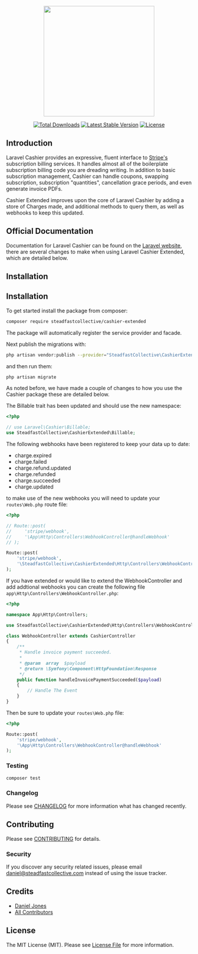 <p align="center"><img width="300px" src="https://dzwonsemrish7.cloudfront.net/items/0t1D0x1M381Y0f2X0Q0c/Laravel_Cashier@2x.png?v=7501b112"></p>

<p align="center">
<a href="https://packagist.org/packages/steadfastcollective/cashier-extended"><img src="https://poser.pugx.org/steadfastcollective/cashier-extended/d/total.svg" alt="Total Downloads"></a>
<a href="https://packagist.org/packages/steadfastcollective/cashier-extended"><img src="https://poser.pugx.org/steadfastcollective/cashier-extended/v/stable.svg" alt="Latest Stable Version"></a>
<a href="https://packagist.org/packages/steadfastcollective/cashier-extended"><img src="https://poser.pugx.org/steadfastcollective/cashier-extended/license.svg" alt="License"></a>
</p>

## Introduction

Laravel Cashier provides an expressive, fluent interface to [Stripe's](https://stripe.com) subscription billing services. It handles almost all of the boilerplate subscription billing code you are dreading writing. In addition to basic subscription management, Cashier can handle coupons, swapping subscription, subscription "quantities", cancellation grace periods, and even generate invoice PDFs.

Cashier Extended improves upon the core of Laravel Cashier by adding a store of Charges made, and additional methods to query them, as well as webhooks to keep this updated.

## Official Documentation

Documentation for Laravel Cashier can be found on the [Laravel website](https://laravel.com/docs/billing), there are several changes to make when using Laravel Cashier Extended, which are detailed below.

## Installation

## Installation

To get started install the package from composer:

```bash
composer require steadfastcollective/cashier-extended
```

The package will automatically register the service provider and facade.

Next publish the migrations with:

```bash
php artisan vendor:publish --provider="SteadfastCollective\CashierExtended\CashierExtendedServiceProvider" --tag="migrations"
```

and then run them:

```bash
php artisan migrate
```

As noted before, we have made a couple of changes to how you use the Cashier package these are detailed below.

The Billable trait has been updated and should use the new namespace:

```php
<?php

// use Laravel\Cashier\Billable;
use SteadfastCollective\CashierExtended\Billable;
```

The following webhooks have been registered to keep your data up to date:

* charge.expired
* charge.failed
* charge.refund.updated
* charge.refunded
* charge.succeeded
* charge.updated

to make use of the new webhooks you will need to update your `routes\Web.php` route file:

```php
<?php

// Route::post(
//     'stripe/webhook',
//     '\App\Http\Controllers\WebhookController@handleWebhook'
// );

Route::post(
    'stripe/webhook',
    '\SteadfastCollective\CashierExtended\Http\Controllers\WebhookController@handleWebhook'
);
```

If you have extended or would like to extend the WebhookController and add addtional webhooks you can create the following file `app\Http\Controllers\WebhookController.php`:

```php
<?php

namespace App\Http\Controllers;

use SteadfastCollective\CashierExtended\Http\Controllers\WebhookController as CashierController;

class WebhookController extends CashierController
{
    /**
     * Handle invoice payment succeeded.
     *
     * @param  array  $payload
     * @return \Symfony\Component\HttpFoundation\Response
     */
    public function handleInvoicePaymentSucceeded($payload)
    {
        // Handle The Event
    }
}
```

Then be sure to update your `routes\Web.php` file:

```php
<?php

Route::post(
    'stripe/webhook',
    '\App\Http\Controllers\WebhookController@handleWebhook'
);
```

### Testing

``` bash
composer test
```

### Changelog

Please see [CHANGELOG](CHANGELOG.md) for more information what has changed recently.

## Contributing

Please see [CONTRIBUTING](CONTRIBUTING.md) for details.

### Security

If you discover any security related issues, please email daniel@steadfastcollective.com instead of using the issue tracker.

## Credits

- [Daniel Jones](https://github.com/steadfastcollective)
- [All Contributors](../../contributors)

## License

The MIT License (MIT). Please see [License File](LICENSE.md) for more information.
